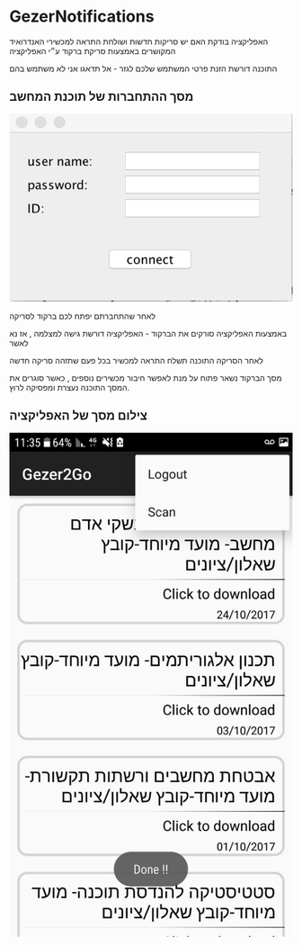 # GezerNotifications
 
 האפליקציה בודקת האם יש סריקות חדשות ושולחת התראה למכשירי האנדרואיד המקושרים באמצעות סריקת ברקוד ע״י האפליקציה
 
 התוכנה דורשת הזנת פרטי המשתמש שלכם לגזר - אל תדאגו אני לא משתמש בהם
 
 ## מסך ההתחברות של תוכנת המחשב
 
 ![תמונה להמחשה](/images/login.png)

לאחר שהתחברתם יפתח לכם ברקוד לסריקה
 
 באמצעות האפליקציה סורקים את הברקוד - האפליקציה דורשת גישה למצלמה , אז נא לאשר
 
 לאחר הסריקה התוכנה תשלח התראה למכשיר בכל פעם שתזהה סריקה חדשה

מסך הברקוד נשאר פתוח על מנת לאפשר חיבור מכשירים נוספים , כאשר סוגרים את המסך התוכנה נעצרת ומפסיקה לרוץ.


 ## צילום מסך של האפליקציה
 ![תמונה להמחשה](/images/image.jpeg)
